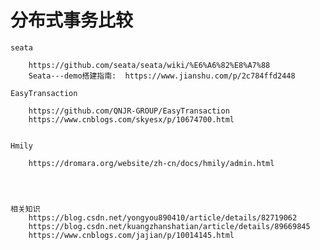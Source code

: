 # 分布式事务比较

 

    seata

        https://github.com/seata/seata/wiki/%E6%A6%82%E8%A7%88
        Seata---demo搭建指南:  https://www.jianshu.com/p/2c784ffd2448

    EasyTransaction

        https://github.com/QNJR-GROUP/EasyTransaction
        https://www.cnblogs.com/skyesx/p/10674700.html


    Hmily

        https://dromara.org/website/zh-cn/docs/hmily/admin.html




    相关知识
        https://blog.csdn.net/yongyou890410/article/details/82719062
        https://blog.csdn.net/kuangzhanshatian/article/details/89669845
        https://www.cnblogs.com/jajian/p/10014145.html
